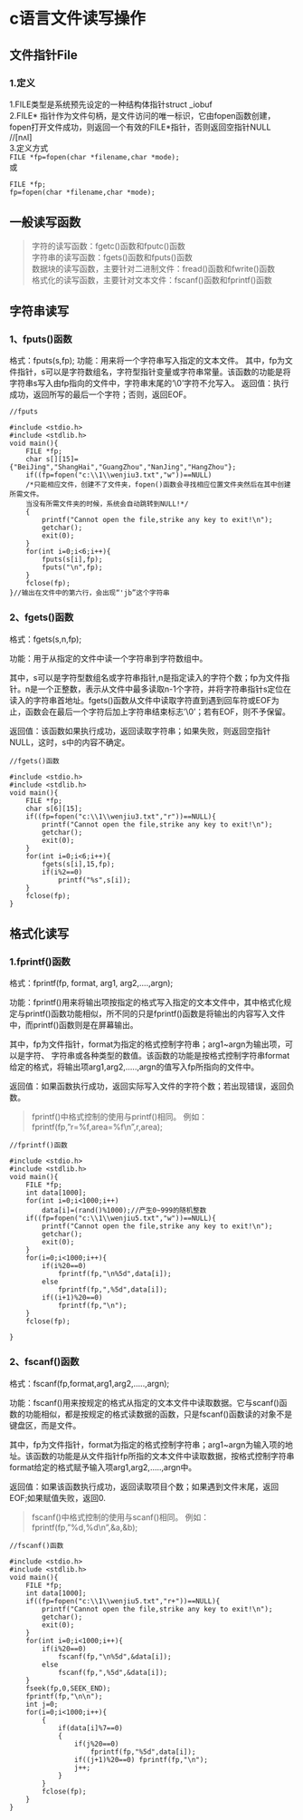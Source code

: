 # c语言文件读写操作
## 文件指针File
### 1.定义
1.FILE类型是系统预先设定的一种结构体指针struct _iobuf  
2.FILE* 指针作为文件句柄，是文件访问的唯一标识，它由fopen函数创建，fopen打开文件成功，则返回一个有效的FILE*指针，否则返回空指针NULL //[nʌl]  
3.定义方式  
`FILE *fp=fopen(char *filename,char *mode);`  
或
```
FILE *fp;
fp=fopen(char *filename,char *mode);
```
## 一般读写函数

> 字符的读写函数：fgetc()函数和fputc()函数  
字符串的读写函数：fgets()函数和fputs()函数  
数据块的读写函数，主要针对二进制文件：fread()函数和fwrite()函数  
格式化的读写函数，主要针对文本文件：fscanf()函数和fprintf()函数  

## 字符串读写
### 1、fputs()函数
格式：fputs(s,fp);
功能：用来将一个字符串写入指定的文本文件。
其中，fp为文件指针，s可以是字符数组名，字符型指针变量或字符串常量。该函数的功能是将字符串s写入由fp指向的文件中，字符串末尾的‘\0’字符不允写入。
返回值：执行成功，返回所写的最后一个字符；否则，返回EOF。
```
//fputs

#include <stdio.h>
#include <stdlib.h>
void main(){
    FILE *fp;
    char s[][15]={"BeiJing","ShangHai","GuangZhou","NanJing","HangZhou"};
    if((fp=fopen("c:\\1\\wenjiu3.txt","w"))==NULL)
    /*只能相应文件，创建不了文件夹，fopen()函数会寻找相应位置文件夹然后在其中创建所需文件。
    当没有所需文件夹的时候，系统会自动跳转到NULL!*/
    {
        printf("Cannot open the file,strike any key to exit!\n");
        getchar();
        exit(0);
    }
    for(int i=0;i<6;i++){
        fputs(s[i],fp);
        fputs("\n",fp);
    }
    fclose(fp);
}//输出在文件中的第六行，会出现“'jb”这个字符串
```
### 2、fgets()函数
格式：fgets(s,n,fp);

功能：用于从指定的文件中读一个字符串到字符数组中。

其中，s可以是字符型数组名或字符串指针,n是指定读入的字符个数；fp为文件指针。n是一个正整数，表示从文件中最多读取n-1个字符，并将字符串指针s定位在读入的字符串首地址。fgets()函数从文件中读取字符直到遇到回车符或EOF为止，函数会在最后一个字符后加上字符串结束标志’\0’；若有EOF，则不予保留。

返回值：该函数如果执行成功，返回读取字符串；如果失败，则返回空指针NULL，这时，s中的内容不确定。
```
//fgets()函数

#include <stdio.h>
#include <stdlib.h>
void main(){
    FILE *fp;
    char s[6][15];
    if((fp=fopen("c:\\1\\wenjiu3.txt","r"))==NULL){
        printf("Cannot open the file,strike any key to exit!\n");
        getchar();
        exit(0);
    }
    for(int i=0;i<6;i++){
        fgets(s[i],15,fp);
        if(i%2==0)
            printf("%s",s[i]);
    }
    fclose(fp);
}
```
## 格式化读写
### 1.fprintf()函数
格式：fprintf(fp, format, arg1, arg2,….,argn);

功能：fprintf()用来将输出项按指定的格式写入指定的文本文件中，其中格式化规定与printf()函数功能相似，所不同的只是fprintf()函数是将输出的内容写入文件中，而printf()函数则是在屏幕输出。

其中，fp为文件指针，format为指定的格式控制字符串；arg1~argn为输出项，可以是字符、 字符串或各种类型的数值。该函数的功能是按格式控制字符串format给定的格式，将输出项arg1,arg2,…..,argn的值写入fp所指向的文件中。

返回值：如果函数执行成功，返回实际写入文件的字符个数；若出现错误，返回负数。
> fprintf()中格式控制的使用与printf()相同。
例如：fprintf(fp,”r=%f,area=%f\n”,r,area);
```
//fprintf()函数

#include <stdio.h>
#include <stdlib.h>
void main(){
    FILE *fp;
    int data[1000];
    for(int i=0;i<1000;i++)
        data[i]=(rand()%1000);//产生0~999的随机整数
    if((fp=fopen("c:\\1\\wenjiu5.txt","w"))==NULL){
        printf("Cannot open the file,strike any key to exit!\n");
        getchar();
        exit(0);
    }
    for(i=0;i<1000;i++){
        if(i%20==0)
            fprintf(fp,"\n%5d",data[i]);
        else
            fprintf(fp,",%5d",data[i]);
        if((i+1)%20==0)
            fprintf(fp,"\n");
    }
    fclose(fp);

}
```

### 2、fscanf()函数
格式：fscanf(fp,format,arg1,arg2,…..,argn);

功能：fscanf()用来按规定的格式从指定的文本文件中读取数据。它与scanf()函数的功能相似，都是按规定的格式读数据的函数，只是fscanf()函数读的对象不是键盘区，而是文件。

其中，fp为文件指针，format为指定的格式控制字符串；arg1~argn为输入项的地址。该函数的功能是从文件指针fp所指的文本文件中读取数据，按格式控制字符串format给定的格式赋予输入项arg1,arg2,…..,argn中。

返回值：如果该函数执行成功，返回读取项目个数；如果遇到文件末尾，返回EOF;如果赋值失败，返回0.

> fscanf()中格式控制的使用与scanf()相同。
例如：fprintf(fp,”%d,%d\n”,&a,&b);
```
//fscanf()函数

#include <stdio.h>
#include <stdlib.h>
void main(){
    FILE *fp;
    int data[1000];
    if((fp=fopen("c:\\1\\wenjiu5.txt","r+"))==NULL){
        printf("Cannot open the file,strike any key to exit!\n");
        getchar();
        exit(0);
    }
    for(int i=0;i<1000;i++){
        if(i%20==0)
            fscanf(fp,"\n%5d",&data[i]);
        else
            fscanf(fp,",%5d",&data[i]);
    }
    fseek(fp,0,SEEK_END);
    fprintf(fp,"\n\n");
    int j=0;
    for(i=0;i<1000;i++){
        {
            if(data[i]%7==0)
            {
                if(j%20==0)
                    fprintf(fp,"%5d",data[i]);
                if((j+1)%20==0) fprintf(fp,"\n");
                j++;
            }
        }
        fclose(fp);
    }
}
```
